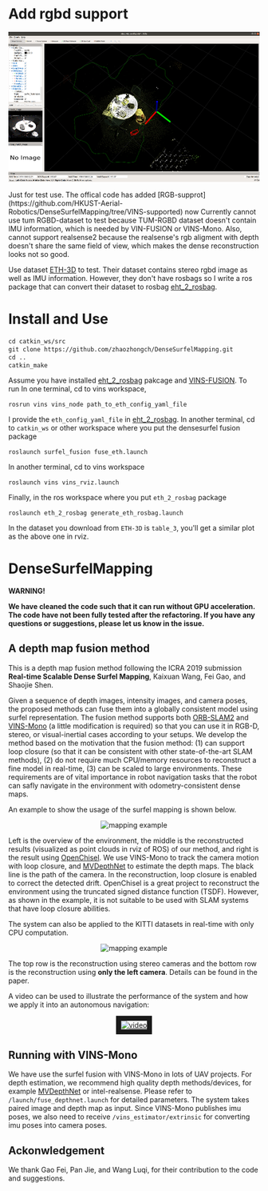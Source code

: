 # Add rgbd support
<p align="center">
<img src="fig/eth_desk.png" alt="mapping example" width = "623" height = "300">
</p>
Just for test use. The offical code has added [RGB-supprot](https://github.com/HKUST-Aerial-Robotics/DenseSurfelMapping/tree/VINS-supported) now 
Currently cannot use tum RGBD-dataset to test because TUM-RGBD dataset doesn't contain IMU information, which is needed by VIN-FUSION or VINS-Mono.
Also, cannot support realsense2 because the realsense's rgb aligment with depth doesn't share the same field of view, which makes the dense reconstruction looks not so good.

Use dataset [ETH-3D](https://www.eth3d.net/slam_documentation) to test. Their dataset contains stereo rgbd image as well as IMU information. However, they don't have rosbags so I write a ros package that can convert their dataset to rosbag [eht_2_rosbag](https://github.com/zhaozhongch/eth_2_rosbag).

# Install and Use
```
cd catkin_ws/src
git clone https://github.com/zhaozhongch/DenseSurfelMapping.git
cd ..
catkin_make
```
Assume you have installed [eht_2_rosbag](https://github.com/zhaozhongch/eth_2_rosbag) pakcage and [VINS-FUSION](https://github.com/HKUST-Aerial-Robotics/VINS-Fusion). To run
In one terminal, cd to vins workspace,
```
rosrun vins vins_node path_to_eth_config_yaml_file
```
I provide the `eth_config_yaml_file` in [eht_2_rosbag](https://github.com/zhaozhongch/eth_2_rosbag). In another terminal, cd to `catkin_ws` or other workspace where you put the densesurfel fusion package 
```
roslaunch surfel_fusion fuse_eth.launch
```
In another terminal, cd to vins workspace
```
roslaunch vins vins_rviz.launch
```
Finally, in the ros workspace where you put `eth_2_rosbag` package
```
roslaunch eth_2_rosbag generate_eth_rosbag.launch
```
In the dataset you download from `ETH-3D` is `table_3`, you'll get a similar plot as the above one in rviz.

# DenseSurfelMapping

**WARNING!**

**We have cleaned the code such that it can run without GPU acceleration. The code have not been fully tested after the refactoring. If you have any questions or suggestions, please let us know in the issue.**

## A depth map fusion method

This is a depth map fusion method following the ICRA 2019 submission **Real-time Scalable Dense Surfel Mapping**, Kaixuan Wang, Fei Gao, and Shaojie Shen.

Given a sequence of depth images, intensity images, and camera poses, the proposed methods can fuse them into a globally consistent model using surfel representation. The fusion method supports both [ORB-SLAM2](https://github.com/raulmur/ORB_SLAM2) and [VINS-Mono](https://github.com/HKUST-Aerial-Robotics/VINS-Mono) (a little modification is required) so that you can use it in RGB-D, stereo, or visual-inertial cases according to your setups. We develop the method based on the motivation that the fusion method: (1) can support loop closure (so that it can be consistent with other state-of-the-art SLAM methods),  (2) do not require much CPU/memory resources to reconstruct a fine model in real-time, (3) can be scaled to large environments. These requirements are of vital importance in robot navigation tasks that the robot can safly navigate in the environment with odometry-consistent dense maps.

An example to show the usage of the surfel mapping is shown below.

<p align="center">
<img src="fig/example.png" alt="mapping example" width = "623" height = "300">
</p>

Left is the overview of the environment, the middle is the reconstructed results (visualized as point clouds in rviz of ROS) of our method, and right is the result using [OpenChisel](https://github.com/personalrobotics/OpenChisel). We use VINS-Mono to track the camera motion with loop closure, and [MVDepthNet](https://github.com/HKUST-Aerial-Robotics/MVDepthNet) to estimate the depth maps. The black line is the path of the camera. In the reconstruction, loop closure is enabled to correct the detected drift. OpenChisel is a great project to reconstruct the environment using the truncated signed distance function (TSDF). However, as shown in the example, it is not suitable to be used with SLAM systems that have loop closure abilities.

The system can also be applied to the KITTI datasets in real-time with only CPU computation.

<p align="center">
<img src="fig/example2.png" alt="mapping example" width = "465" height = "300">
</p>

The top row is the reconstruction using stereo cameras and the bottom row is the reconstruction using **only the left camera**. Details can be found in the paper.

A video can be used to illustrate the performance of the system and how we apply it into an autonomous navigation:
<p align="center">
<a href="https://youtu.be/2gZNpFE_yI4" target="_blank"><img src="fig/cover.jpg" 
alt="video" width="432" height="316" border="10" /></a>
</p>

## Running with VINS-Mono
We have use the surfel fusion with VINS-Mono in lots of UAV projects. For depth estimation, we recommend high quality depth methods/devices, for example [MVDepthNet](https://github.com/HKUST-Aerial-Robotics/MVDepthNet) or intel-realsense. Please refer to ```/launch/fuse_depthnet.launch``` for detailed parameters. The system takes paired image and depth map as input. Since VINS-Mono publishes imu poses, we also need to receive ```/vins_estimator/extrinsic``` for converting imu poses into camera poses.

## Ackonwledgement
We thank Gao Fei, Pan Jie, and Wang Luqi, for their contribution to the code and suggestions.